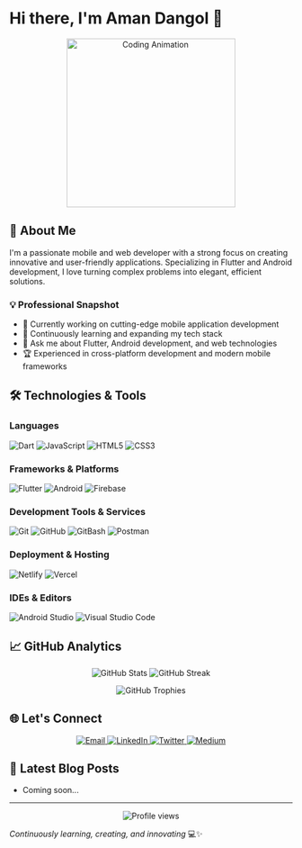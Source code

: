 # Hi there, I'm Aman Dangol 👋

<p align="center">
  <img src="https://github.com/alansmathew/alansmathew/raw/master/lang.gif" alt="Coding Animation" width="300"/>
</p>

## 🚀 About Me

I'm a passionate mobile and web developer with a strong focus on creating innovative and user-friendly applications. Specializing in Flutter and Android development, I love turning complex problems into elegant, efficient solutions.

### 💡 Professional Snapshot
- 🔭 Currently working on cutting-edge mobile application development
- 🌱 Continuously learning and expanding my tech stack
- 💬 Ask me about Flutter, Android development, and web technologies
- 🏆 Experienced in cross-platform development and modern mobile frameworks

## 🛠️ Technologies & Tools

### Languages
![Dart](https://img.shields.io/badge/Dart-0175C2?style=for-the-badge&logo=dart&logoColor=white)
![JavaScript](https://img.shields.io/badge/JavaScript-F7DF1E?style=for-the-badge&logo=javascript&logoColor=black)
![HTML5](https://img.shields.io/badge/HTML5-E34F26?style=for-the-badge&logo=html5&logoColor=white)
![CSS3](https://img.shields.io/badge/CSS3-1572B6?style=for-the-badge&logo=css3&logoColor=white)

### Frameworks & Platforms
![Flutter](https://img.shields.io/badge/Flutter-02569B?style=for-the-badge&logo=flutter&logoColor=white)
![Android](https://img.shields.io/badge/Android-3DDC84?style=for-the-badge&logo=android&logoColor=white)
![Firebase](https://img.shields.io/badge/Firebase-FFCA28?style=for-the-badge&logo=firebase&logoColor=black)

### Development Tools & Services
![Git](https://img.shields.io/badge/Git-F05032?style=for-the-badge&logo=git&logoColor=white)
![GitHub](https://img.shields.io/badge/GitHub-181717?style=for-the-badge&logo=github&logoColor=white)
![GitBash](https://img.shields.io/badge/GitBash-4D4D4D?style=for-the-badge&logo=git&logoColor=white)
![Postman](https://img.shields.io/badge/Postman-FF6C37?style=for-the-badge&logo=postman&logoColor=white)

### Deployment & Hosting
![Netlify](https://img.shields.io/badge/Netlify-00C7B7?style=for-the-badge&logo=netlify&logoColor=white)
![Vercel](https://img.shields.io/badge/Vercel-000000?style=for-the-badge&logo=vercel&logoColor=white)

### IDEs & Editors
![Android Studio](https://img.shields.io/badge/Android%20Studio-3DDC84?style=for-the-badge&logo=android-studio&logoColor=white)
![Visual Studio Code](https://img.shields.io/badge/VS%20Code-0078d7?style=for-the-badge&logo=visual-studio-code&logoColor=white)

## 📈 GitHub Analytics

<p align="center">
  <img src="https://github-readme-stats.vercel.app/api?username=amandangol&show_icons=true&theme=radical&count_private=true&include_all_commits=true" alt="GitHub Stats" />
  <img src="https://github-readme-streak-stats.herokuapp.com/?user=amandangol&theme=radical" alt="GitHub Streak" />
</p>

<p align="center">
  <img src="https://github-profile-trophy.vercel.app/?username=amandangol&theme=radical&column=7&margin-w=15&margin-h=15" alt="GitHub Trophies" />
</p>

## 🌐 Let's Connect

<p align="center">
  <a href="mailto:amand4ngol@gmail.com">
    <img src="https://img.shields.io/badge/Email-D14836?style=for-the-badge&logo=gmail&logoColor=white" alt="Email"/>
  </a>
  <a href="https://linkedin.com/in/amandangol" target="_blank">
    <img src="https://img.shields.io/badge/LinkedIn-0077B5?style=for-the-badge&logo=linkedin&logoColor=white" alt="LinkedIn"/>
  </a>
  <a href="https://twitter.com/amand4ngol" target="_blank">
    <img src="https://img.shields.io/badge/Twitter-1DA1F2?style=for-the-badge&logo=twitter&logoColor=white" alt="Twitter"/>
  </a>
  <a href="https://medium.com/@amandangol" target="_blank">
    <img src="https://img.shields.io/badge/Medium-12100E?style=for-the-badge&logo=medium&logoColor=white" alt="Medium"/>
  </a>
</p>

## 📝 Latest Blog Posts

<!-- BLOG-POST-LIST:START -->
- Coming soon...
<!-- BLOG-POST-LIST:END -->

---

<p align="center">
  <img src="https://komarev.com/ghpvc/?username=amandangol&label=Profile%20views&color=0e75b6&style=flat" alt="Profile views" />
</p>

*Continuously learning, creating, and innovating* 💻✨
